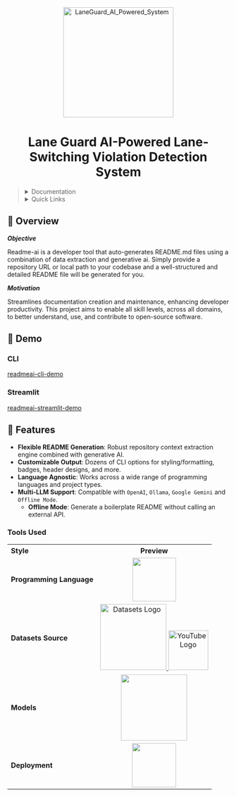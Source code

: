 <div align="center">
    <img src="https://github.com/user-attachments/assets/3826f430-9eea-441c-958b-55f2a4f2e35e" alt="LaneGuard_AI_Powered_System" width="250"/>
  <h1>Lane Guard AI-Powered Lane-Switching Violation Detection System</h1>
</div>

> <details><summary>Documentation</summary>
>
> - [Read the official readme-ai docs *(🚧 WIP)*](https://eli64s.github.io/readme-ai)
>
> </details>
>
> <details><summary>Quick Links</summary>
>
> - [📍 Overview](#-overview)
> - [👾 Demo](#-demo)
> - [🧬 Features](#-features)
> - [🚀 Getting Started](#-getting-started)
>   - [🤖 Impact](#-usage)
>   - [🧪 Testing](#-testing)
> - [⚙️ Tools Used](#-tools used)
> - [🎨 Examples](#-examples)
> - [🤝 Contributing](#-contributing)
>
> </details>


## 📍 Overview

***Objective***

Readme-ai is a developer tool that auto-generates README.md files using a combination of data extraction and generative ai. Simply provide a repository URL or local path to your codebase and a well-structured and detailed README file will be generated for you.

***Motivation***

Streamlines documentation creation and maintenance, enhancing developer productivity. This project aims to enable all skill levels, across all domains, to better understand, use, and contribute to open-source software.<br>

## 👾 Demo

### CLI

[readmeai-cli-demo](https://github.com/eli64s/artifacts/assets/43382407/55b8d1b9-06a7-4b1f-b6a7-aaeccdb27679)

### Streamlit

[readmeai-streamlit-demo](https://github.com/eli64s/artifacts/assets/43382407/3eb39fcf-c1df-49c6-bb5c-63e141857ae3)

## 🧬 Features

- **Flexible README Generation**: Robust repository context extraction engine combined with generative AI.
- **Customizable Output**: Dozens of CLI options for styling/formatting, badges, header designs, and more.
- **Language Agnostic**: Works across a wide range of programming languages and project types.
- **Multi-LLM Support**: Compatible with `OpenAI`, `Ollama`, `Google Gemini` and `Offline Mode`.
  - **Offline Mode**: Generate a boilerplate README without calling an external API.


### Tools Used

<table>
  <tr>
    <th style="text-align: left;">Style</th>
    <th style="text-align: center;">Preview</th>
  </tr>
  <tr>
    <td><strong>Programming Language</strong></td>
    <td align="center"><a href="https://img.shields.io/badge/Python-3776AB.svg?&style=flat&logo=Python&logoColor=white" target="_blank"><img src="https://www.logo.wine/a/logo/Python_(programming_language)/Python_(programming_language)-Logo.wine.svg" width="99"></a></td>
  </tr>
    <tr>
    <td><strong>Datasets Source</strong></td>
    <td align="center">
        <a href="https://security.roboflow.com/api/share/d560a04b-1859-4677-a8a3-e0a72dc70231/logo.png" target="_blank">
            <img src="https://security.roboflow.com/api/share/d560a04b-1859-4677-a8a3-e0a72dc70231/logo.png" alt="Datasets Logo" width="150">
        </a>
        <a href="https://www.youtube.com" target="_blank">
            <img src="https://upload.wikimedia.org/wikipedia/commons/b/b8/YouTube_Logo_2017.svg" alt="YouTube Logo" width="90">
        </a>
    </td>
</tr>
  <tr>
    <td><strong>Models</strong></td>
    <td align="center"><a href="https://img.shields.io/badge/Python-3776AB.svg?&style=for-the-badge&logo=Python&logoColor=white" target="_blank"><img src="https://www.4yfn.com/cdn-cgi/image/f=auto,w=auto,h=192/https://gsma.my.site.com/mwcoem/servlet/servlet.FileDownload?file=00P6900003Sh4YOEAZ" width=150></a></td>
  </tr>
  <tr>
    <td><strong>Deployment</strong></td>
    <td align="center"><a href="https://img.shields.io/badge/Python-3776AB.svg?&style=plastic&logo=Python&logoColor=white" target="_blank"><img src="https://streamlit.io/images/brand/streamlit-logo-secondary-colormark-darktext.png" width="100"></a></td>
  </tr>
</table>
